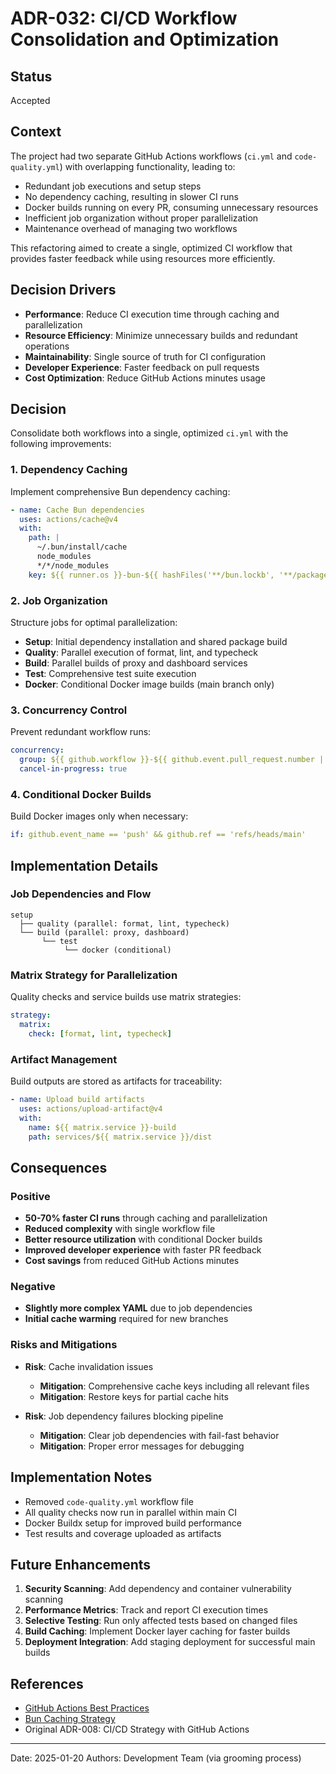 # ADR-032: CI/CD Workflow Consolidation and Optimization

## Status

Accepted

## Context

The project had two separate GitHub Actions workflows (`ci.yml` and `code-quality.yml`) with overlapping functionality, leading to:

- Redundant job executions and setup steps
- No dependency caching, resulting in slower CI runs
- Docker builds running on every PR, consuming unnecessary resources
- Inefficient job organization without proper parallelization
- Maintenance overhead of managing two workflows

This refactoring aimed to create a single, optimized CI workflow that provides faster feedback while using resources more efficiently.

## Decision Drivers

- **Performance**: Reduce CI execution time through caching and parallelization
- **Resource Efficiency**: Minimize unnecessary builds and redundant operations
- **Maintainability**: Single source of truth for CI configuration
- **Developer Experience**: Faster feedback on pull requests
- **Cost Optimization**: Reduce GitHub Actions minutes usage

## Decision

Consolidate both workflows into a single, optimized `ci.yml` with the following improvements:

### 1. Dependency Caching

Implement comprehensive Bun dependency caching:

```yaml
- name: Cache Bun dependencies
  uses: actions/cache@v4
  with:
    path: |
      ~/.bun/install/cache
      node_modules
      */*/node_modules
    key: ${{ runner.os }}-bun-${{ hashFiles('**/bun.lockb', '**/package.json') }}
```

### 2. Job Organization

Structure jobs for optimal parallelization:

- **Setup**: Initial dependency installation and shared package build
- **Quality**: Parallel execution of format, lint, and typecheck
- **Build**: Parallel builds of proxy and dashboard services
- **Test**: Comprehensive test suite execution
- **Docker**: Conditional Docker image builds (main branch only)

### 3. Concurrency Control

Prevent redundant workflow runs:

```yaml
concurrency:
  group: ${{ github.workflow }}-${{ github.event.pull_request.number || github.ref }}
  cancel-in-progress: true
```

### 4. Conditional Docker Builds

Build Docker images only when necessary:

```yaml
if: github.event_name == 'push' && github.ref == 'refs/heads/main'
```

## Implementation Details

### Job Dependencies and Flow

```
setup
  ├── quality (parallel: format, lint, typecheck)
  └── build (parallel: proxy, dashboard)
       └── test
            └── docker (conditional)
```

### Matrix Strategy for Parallelization

Quality checks and service builds use matrix strategies:

```yaml
strategy:
  matrix:
    check: [format, lint, typecheck]
```

### Artifact Management

Build outputs are stored as artifacts for traceability:

```yaml
- name: Upload build artifacts
  uses: actions/upload-artifact@v4
  with:
    name: ${{ matrix.service }}-build
    path: services/${{ matrix.service }}/dist
```

## Consequences

### Positive

- **50-70% faster CI runs** through caching and parallelization
- **Reduced complexity** with single workflow file
- **Better resource utilization** with conditional Docker builds
- **Improved developer experience** with faster PR feedback
- **Cost savings** from reduced GitHub Actions minutes

### Negative

- **Slightly more complex YAML** due to job dependencies
- **Initial cache warming** required for new branches

### Risks and Mitigations

- **Risk**: Cache invalidation issues
  - **Mitigation**: Comprehensive cache keys including all relevant files
  - **Mitigation**: Restore keys for partial cache hits

- **Risk**: Job dependency failures blocking pipeline
  - **Mitigation**: Clear job dependencies with fail-fast behavior
  - **Mitigation**: Proper error messages for debugging

## Implementation Notes

- Removed `code-quality.yml` workflow file
- All quality checks now run in parallel within main CI
- Docker Buildx setup for improved build performance
- Test results and coverage uploaded as artifacts

## Future Enhancements

1. **Security Scanning**: Add dependency and container vulnerability scanning
2. **Performance Metrics**: Track and report CI execution times
3. **Selective Testing**: Run only affected tests based on changed files
4. **Build Caching**: Implement Docker layer caching for faster builds
5. **Deployment Integration**: Add staging deployment for successful main builds

## References

- [GitHub Actions Best Practices](https://docs.github.com/en/actions/guides)
- [Bun Caching Strategy](https://bun.sh/docs/install/cache)
- Original ADR-008: CI/CD Strategy with GitHub Actions

---

Date: 2025-01-20
Authors: Development Team (via grooming process)

